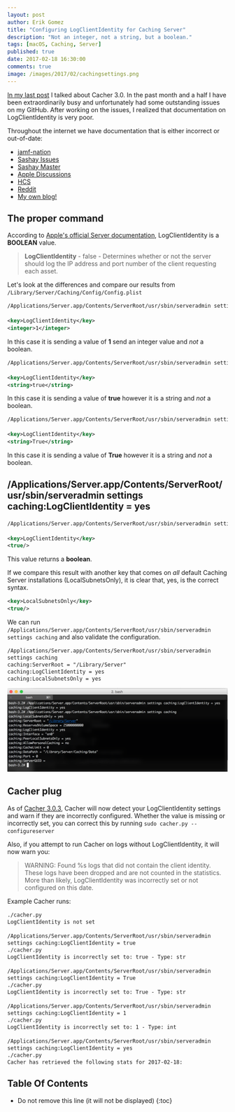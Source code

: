 ```yaml
---
layout: post
author: Erik Gomez
title: "Configuring LogClientIdentity for Caching Server"
description: "Not an integer, not a string, but a boolean."
tags: [macOS, Caching, Server]
published: true
date: 2017-02-18 16:30:00
comments: true
image: /images/2017/02/cachingsettings.png
---
```


[In my last post](/2017/01/07/Cacher-3-0/) I talked about Cacher 3.0. In the past month and a half I have been extraordinarily busy and unfortunately had some outstanding issues on my GitHub. After working on the issues, I realized that documentation on LogClientIdentity is very poor.

Throughout the internet we have documentation that is either incorrect or out-of-date:

- [jamf-nation](https://www.jamf.com/jamf-nation/discussions/17335/os-x-caching-server#responseChild137839)
- [Sashay Issues](https://github.com/macadmins/sashay/issues/1)
- [Sashay Master](https://github.com/macadmins/sashay)
- [Apple Discussions](https://discussions.apple.com/thread/7266083?start=0&tstart=0)
- [HCS](https://www.hcsonline.com/PDF/HCS_Caching_Services.pdf)
- [Reddit](https://www.reddit.com/r/apple/comments/3trx2s/if_you_work_somewhere_that_has_a_lot_of_apple)
- [My own blog!](/2015/05/19/re-introducing-cacher/)

## The proper command
According to [Apple's official Server documentation](https://help.apple.com/serverapp/mac/5.2/#/apd5E1AD52E-012B-4A41-8F21-8E9EDA56583A), LogClientIdentity is a **BOOLEAN** value.

> **LogClientIdentity** - false - Determines whether or not the server should log the IP address and port number of the client requesting each asset.

Let's look at the differences and compare our results from `/Library/Server/Caching/Config/Config.plist`

```xml
/Applications/Server.app/Contents/ServerRoot/usr/sbin/serveradmin settings caching:LogClientIdentity = 1

<key>LogClientIdentity</key>
<integer>1</integer>
```

In this case it is sending a value of **1** send an integer value and _not_ a boolean.

```xml
/Applications/Server.app/Contents/ServerRoot/usr/sbin/serveradmin settings caching:LogClientIdentity = true

<key>LogClientIdentity</key>
<string>true</string>
```

In this case it is sending a value of **true** however it is a string and _not_ a boolean.

```xml
/Applications/Server.app/Contents/ServerRoot/usr/sbin/serveradmin settings caching:LogClientIdentity = True

<key>LogClientIdentity</key>
<string>True</string>
```

In this case it is sending a value of **True** however it is a string and _not_ a boolean.

## /Applications/Server.app/Contents/ServerRoot/usr/sbin/serveradmin settings caching:LogClientIdentity = yes
```xml
/Applications/Server.app/Contents/ServerRoot/usr/sbin/serveradmin settings caching:LogClientIdentity = yes

<key>LogClientIdentity</key>
<true/>
```

This value returns a **boolean**.

If we compare this result with another key that comes on _all_ default Caching Server installations (LocalSubnetsOnly), it is clear that, yes, is the correct syntax.

```xml
<key>LocalSubnetsOnly</key>
<true/>
```

We can run `/Applications/Server.app/Contents/ServerRoot/usr/sbin/serveradmin settings caching` and also validate the configuration.

```
/Applications/Server.app/Contents/ServerRoot/usr/sbin/serveradmin settings caching
caching:ServerRoot = "/Library/Server"
caching:LogClientIdentity = yes
caching:LocalSubnetsOnly = yes
```

![LogClientIdentity Hero](/images/2017/02/cachingsettings.png "LogClientIdentity")

## Cacher plug

As of [Cacher 3.0.3](https://github.com/erikng/Cacher/releases/tag/3.0.3), Cacher will now detect your LogClientIdentity settings and warn if they are incorrectly configured. Whether the value is missing or incorrectly set, you can correct this by running `sudo cacher.py --configureserver`

Also, if you attempt to run Cacher on logs without LogClientIdentity, it will now warn you:
> WARNING: Found %s logs that did not contain the client identity. These logs have been dropped and are not counted in the statistics. More than likely, LogClientIdentity was incorrectly set or not configured on this date.

Example Cacher runs:
```
./cacher.py
LogClientIdentity is not set

/Applications/Server.app/Contents/ServerRoot/usr/sbin/serveradmin settings caching:LogClientIdentity = true
./cacher.py
LogClientIdentity is incorrectly set to: true - Type: str

/Applications/Server.app/Contents/ServerRoot/usr/sbin/serveradmin settings caching:LogClientIdentity = True
./cacher.py
LogClientIdentity is incorrectly set to: True - Type: str

/Applications/Server.app/Contents/ServerRoot/usr/sbin/serveradmin settings caching:LogClientIdentity = 1
./cacher.py
LogClientIdentity is incorrectly set to: 1 - Type: int

/Applications/Server.app/Contents/ServerRoot/usr/sbin/serveradmin settings caching:LogClientIdentity = yes
./cacher.py
Cacher has retrieved the following stats for 2017-02-18:
```

## Table Of Contents
* Do not remove this line (it will not be displayed)
{:toc}

